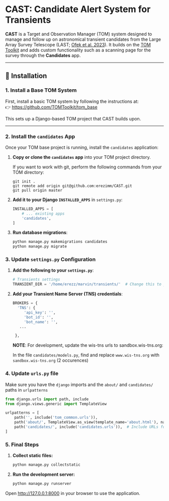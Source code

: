 # CAST: Candidate Alert System for Transients

**CAST** is a Target and Observation Manager (TOM) system designed to manage and follow up on astronomical transient candidates from the Large Array Survey Telescope (LAST; [Ofek et al. 2023]([url](https://ui.adsabs.harvard.edu/abs/2023PASP..135f5001O/abstract))). It builds on the [TOM Toolkit](https://github.com/TOMToolkit/tom_base) and adds custom functionality such as a scanning page for the survey through the **Candidates** app.

---

## 🚀 Installation

### 1. Install a Base TOM System

First, install a basic TOM system by following the instructions at:  
👉 https://github.com/TOMToolkit/tom_base

This sets up a Django-based TOM project that CAST builds upon.

---

### 2. Install the `candidates` App

Once your TOM base project is running, install the `candidates` application:

1. **Copy or clone the `candidates` app** into your TOM project directory.

   If you want to work with git, perform the following commands from your TOM directory:
   ```
   git init .
   git remote add origin git@github.com:erezimm/CAST.git
   git pull origin master 
   ```

3. **Add it to your Django `INSTALLED_APPS`** in `settings.py`:

   ```python
   INSTALLED_APPS = [
       # ... existing apps
       'candidates',
   ]
2. **Run database migrations**:
   ```python
   python manage.py makemigrations candidates
   python manage.py migrate

### 3. Update `settings.py` Configuration

1. **Add the following to your `settings.py`**:
   ```python
   # Transients settings
   TRANSIENT_DIR = '/home/erezz/marvin/transients/'  # Change this to your actual directory
   ```
2. **Add your Transient Name Server (TNS) credentials**:
   ```python
   BROKERS = {
     'TNS': {
        'api_key': '',
        'bot_id': '',
        'bot_name': '',
      ...

    },
   ```
   **NOTE**: For development, update the wis-tns urls to sandbox.wis-tns.org:
   
   In the file `candidates/models.py`, find and replace `www.wis-tns.org` with `sandbox.wis-tns.org` (2 occurences)

### 4. Update `urls.py` file
Make sure you have the `django` imports and the `about/` and `candidates/` paths in `urlpatterns`
   ```python
   from django.urls import path, include
   from django.views.generic import TemplateView

   urlpatterns = [
       path('', include('tom_common.urls')),
       path('about/', TemplateView.as_view(template_name='about.html'), name='about'),
       path('candidates/', include('candidates.urls')),  # Include URLs for the candidates app
   ]
   ```

### 5. Final Steps

1. **Collect static files:**
   ```python
   python manage.py collectstatic
   
3. **Run the development server:**
   ```python
   python manage.py runserver
   
Open http://127.0.0.1:8000 in your browser to use the application.
